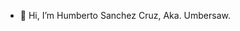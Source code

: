 - 👋 Hi, I’m Humberto Sanchez Cruz, Aka. Umbersaw.

<!---
HumbertoSaw/HumbertoSaw is a ✨ special ✨ repository because its `README.md` (this file) appears on your GitHub profile.
You can click the Preview link to take a look at your changes.
--->
